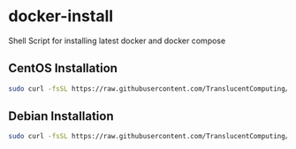 # docker-install
Shell Script for installing latest docker and docker compose

## CentOS Installation
```bash
sudo curl -fsSL https://raw.githubusercontent.com/TranslucentComputing/docker-install/master/main-centos.sh | bash
```

## Debian Installation
```bash
sudo curl -fsSL https://raw.githubusercontent.com/TranslucentComputing/docker-install/master/main-debian.sh | bash
```
